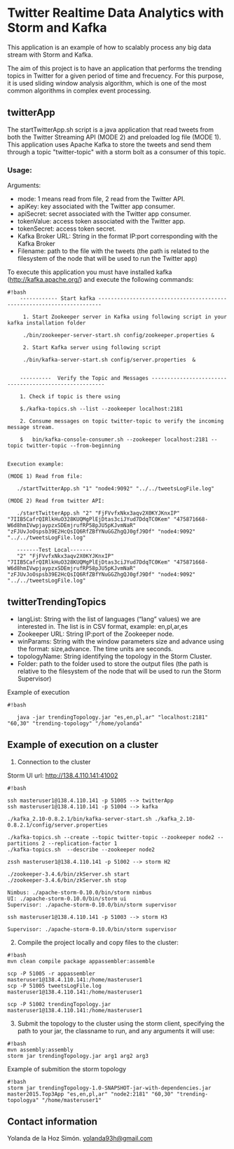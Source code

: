 # Twitter Realtime Data Analytics with Storm and Kafka
   
This application is an example of how to scalably process any big data stream with Storm and Kafka. 

The aim of this project is to have an application that performs the trending topics in Twitter for a given period of time and frecuency. For this purpose, it is used sliding window analysis algorithm, which is one of the most common algorithms in complex event processing.

## twitterApp

The startTwitterApp.sh script is a java application that read tweets from both the Twitter Streaming API (MODE 2) and preloaded log file (MODE 1). This application uses Apache Kafka to store the tweets and send them through a topic "twitter-topic" with a storm bolt as a consumer of this topic. 


### Usage:

Arguments:

 * mode: 1 means read from file, 2 read from the Twitter API.
 * apiKey: key associated with the Twitter app consumer.
 * apiSecret: secret associated with the Twitter app consumer.
 * tokenValue: access token associated with the Twitter app.
 * tokenSecret: access token secret.
 * Kafka Broker URL: String in the format IP:port corresponding with the Kafka Broker
 * Filename: path to the file with the tweets (the path is related to the filesystem of the node that will be used to run the Twitter app)
  

To execute this application you must have installed kafka (http://kafka.apache.org/) and execute the following commands:


```
#!bash
    ------------ Start kafka -----------------------------------------------------------------------
	
     1. Start Zookeeper server in Kafka using following script in your kafka installation folder  

     ./bin/zookeeper-server-start.sh config/zookeeper.properties &

     2. Start Kafka server using following script 

     ./bin/kafka-server-start.sh config/server.properties  &	


    ----------  Verify the Topic and Messages -------------------------------------------------------

    1. Check if topic is there using 
    
    $./kafka-topics.sh --list --zookeeper localhost:2181

    2. Consume messages on topic twitter-topic to verify the incoming message stream.
    
    $	bin/kafka-console-consumer.sh --zookeeper localhost:2181 --topic twitter-topic --from-beginning


Execution example:

(MODE 1) Read from file:
    
   ./startTwitterApp.sh "1" "node4:9092" "../../tweetsLogFile.log" 

(MODE 2) Read from twitter API:

   ./startTwitterApp.sh "2" "FjFVvfxNkx3aqv2X0KYJKnxIP" "7IIB5CafrQIRlkHuO328KUQMgPlEjDtas3ciJYud7DdqTC0Kem" "475871668-W6d8hmIVwpjaypzxSDEmjrufRP58pJU5pKJvmNaR" "zFJUvJoOspsb39E2HcQsIQ6RfZBfYNuGGZhgQJ0gfJ9Df" "node4:9092" "../../tweetsLogFile.log" 
   
   -------Test Local-------
   "2" "FjFVvfxNkx3aqv2X0KYJKnxIP" "7IIB5CafrQIRlkHuO328KUQMgPlEjDtas3ciJYud7DdqTC0Kem" "475871668-W6d8hmIVwpjaypzxSDEmjrufRP58pJU5pKJvmNaR" "zFJUvJoOspsb39E2HcQsIQ6RfZBfYNuGGZhgQJ0gfJ9Df" "node4:9092" "../../tweetsLogFile.log"

```

## twitterTrendingTopics


 * langList: String with the list of languages (“lang” values) we are interested in. The list is in CSV format, example: en,pl,ar,es
 * Zookeeper URL: String IP:port of the Zookeeper node.
 * winParams: String with the window parameters size and advance using the format: size,advance. The time units are seconds.
 * topologyName: String identifying the topology in the Storm Cluster.
 * Folder: path to the folder used to store the output files (the path is relative to the filesystem of the node that will be used to run the Storm Supervisor)

Example of execution


```
#!bash

   java -jar trendingTopology.jar "es,en,pl,ar" "localhost:2181" "60,30" "trending-topology" "/home/yolanda"

```


## Example of execution on a cluster

1) Connection to the cluster 

Storm UI url: http://138.4.110.141:41002

```
#!bash

ssh masteruser1@138.4.110.141 -p 51005 --> twitterApp
ssh masteruser1@138.4.110.141 -p 51004 --> kafka

./kafka_2.10-0.8.2.1/bin/kafka-server-start.sh ./kafka_2.10-0.8.2.1/config/server.properties

./kafka-topics.sh --create --topic twitter-topic --zookeeper node2 --partitions 2 --replication-factor 1
./kafka-topics.sh  --describe --zookeeper node2  

zssh masteruser1@138.4.110.141 -p 51002 --> storm H2	

./zookeeper-3.4.6/bin/zkServer.sh start
./zookeeper-3.4.6/bin/zkServer.sh stop

Nimbus: ./apache-storm-0.10.0/bin/storm nimbus
UI: ./apache-storm-0.10.0/bin/storm ui
Supervisor: ./apache-storm-0.10.0/bin/storm supervisor

ssh masteruser1@138.4.110.141 -p 51003 --> storm H3

Supervisor: ./apache-storm-0.10.0/bin/storm supervisor

```

2) Compile the project locally and copy files to the cluster:

```
#!bash
mvn clean compile package appassembler:assemble

scp -P 51005 -r appassembler masteruser1@138.4.110.141:/home/masteruser1
scp -P 51005 tweetsLogFile.log masteruser1@138.4.110.141:/home/masteruser1

scp -P 51002 trendingTopology.jar masteruser1@138.4.110.141:/home/masteruser1

```

3) Submit the topology to the cluster using the storm client, specifying the path to your jar, the classname to run, and any arguments it will use:
```
#!bash
mvn assembly:assembly 
storm jar trendingTopology.jar arg1 arg2 arg3
```
Example of submition the storm topology
```
#!bash
storm jar trendingTopology-1.0-SNAPSHOT-jar-with-dependencies.jar master2015.Top3App "es,en,pl,ar" "node2:2181" "60,30" "trending-topologya" "/home/masteruser1"
```
## Contact information

Yolanda de la Hoz Simón. yolanda93h@gmail.com
